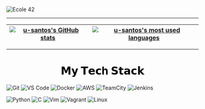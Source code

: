 ![Ecole 42](https://i.imgur.com/zRTe6Gf.png)

---

| [![u-santos's GitHub stats](https://github-readme-stats.vercel.app/api?username=u-santos&count_private=true&show_icons=true&hide=issues&hide_border=true&theme=radical)](https://github.com/u-santos?tab=repositories) | [![u-santos's most used languages](https://github-readme-stats.vercel.app/api/top-langs/?username=u-santos&layout=compact&hide_border=true&theme=radical)](https://github.com/u-santos?tab=repositories) |
|:-:|:-:|

---

<h1 style="color: #5e9ca0; text-align: center;"><span style="color: #000000;"><strong>𝗠𝘆 𝗧𝗲𝗰h 𝗦𝘁𝗮𝗰𝗸</strong></span></h1>

![Git](https://img.shields.io/badge/-Git-%23F05032?style=flat-square&logo=git&logoColor=%23ffffff)
![VS Code](https://img.shields.io/badge/-VSCode-%23007ACC?style=flat-square&logo=visual-studio-code)
![Docker](https://img.shields.io/badge/-Docker-007ACC?style=flat-square&logo=docker&logoColor=white)
![AWS](https://img.shields.io/badge/-AWS-EC912D?style=flat-square&logo=amazon&logoColor=white)
![TeamCity](https://img.shields.io/badge/-TeamCity-167DFF?style=flat-square&logo=teamcity&logoColor=white)
![Jenkins](https://img.shields.io/badge/-Jenkins-E65820?style=flat-square&logo=jenkins&logoColor=black)

![Python](https://img.shields.io/badge/-Python-F7C400?style=flat-square&logo=python&logoColor=#F7C400)
![C](https://img.shields.io/badge/--3165FF?style=flat-square&logo=c&logoColor=white)
![Vim](https://img.shields.io/badge/-Vim-019331?style=flat-square&logo=vim&logoColor=white)
![Vagrant](https://img.shields.io/badge/-Vagrant-1A7EF7?style=flat-square&logo=vagrant&logoColor=white)
![Linux](https://img.shields.io/badge/-Linux-E95420?style=flat-square&logo=ubuntu&logoColor=white)

